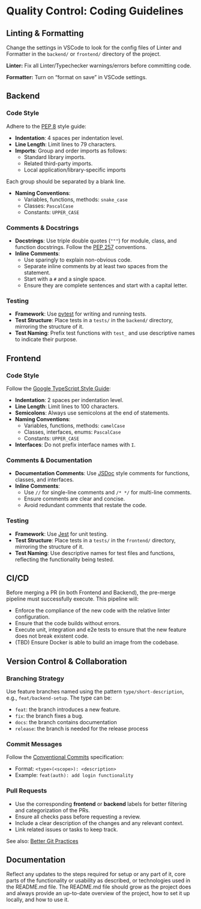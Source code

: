 # Quality Control: Coding Guidelines

## Linting & Formatting

Change the settings in VSCode to look for the config files of Linter and Formatter in the `backend/` or `frontend/` directory of the project.

**Linter:** Fix all Linter/Typechecker warnings/errors before committing code.

**Formatter:** Turn on “format on save” in VSCode settings.

## Backend

### Code Style

Adhere to the [PEP 8](https://peps.python.org/pep-0008/) style guide:

* **Indentation**: 4 spaces per indentation level.  
* **Line Length**: Limit lines to 79 characters.  
* **Imports**: Group and order imports as follows:  
  * Standard library imports.  
  * Related third-party imports.  
  * Local application/library-specific imports

Each group should be separated by a blank line.

* **Naming Conventions**:  
  * Variables, functions, methods: `snake_case`  
  * Classes: `PascalCase`  
  * Constants: `UPPER_CASE`

### Comments & Docstrings

* **Docstrings**: Use triple double quotes (`"""`) for module, class, and function docstrings. Follow the [PEP 257](https://peps.python.org/pep-0257/) conventions.  
* **Inline Comments**:  
  * Use sparingly to explain non-obvious code.  
  * Separate inline comments by at least two spaces from the statement.  
  * Start with a `#` and a single space.  
  * Ensure they are complete sentences and start with a capital letter.

### Testing

* **Framework**: Use [pytest](https://docs.pytest.org/) for writing and running tests.  
* **Test Structure**: Place tests in a `tests/` in the `backend/` directory, mirroring the structure of it.  
* **Test Naming**: Prefix test functions with `test_` and use descriptive names to indicate their purpose.

## Frontend

### Code Style

Follow the [Google TypeScript Style Guide](https://google.github.io/styleguide/tsguide.html):

* **Indentation**: 2 spaces per indentation level.  
* **Line Length**: Limit lines to 100 characters.  
* **Semicolons**: Always use semicolons at the end of statements.  
* **Naming Conventions**:  
  * Variables, functions, methods: `camelCase`  
  * Classes, interfaces, enums: `PascalCase`  
  * Constants: `UPPER_CASE`  
* **Interfaces**: Do not prefix interface names with `I`.

### Comments & Documentation

* **Documentation Comments**: Use [JSDoc](https://jsdoc.app/) style comments for functions, classes, and interfaces.  
* **Inline Comments**:  
  * Use `//` for single-line comments and `/* */` for multi-line comments.  
  * Ensure comments are clear and concise.  
  * Avoid redundant comments that restate the code.

### Testing

* **Framework**: Use [Jest](https://jestjs.io/) for unit testing.  
* **Test Structure**: Place tests in a `tests/` in the `frontend/` directory, mirroring the structure of it.  
* **Test Naming**: Use descriptive names for test files and functions, reflecting the functionality being tested.

## CI/CD

Before merging a PR (in both Frontend and Backend), the pre-merge pipeline must successfully execute. This pipeline will:
  * Enforce the compliance of the new code with the relative linter configuration.  
  * Ensure that the code builds without errors.  
  * Execute unit, integration and e2e tests to ensure that the new feature does not break existent code.  
  * (TBD) Ensure Docker is able to build an image from the codebase.

## Version Control & Collaboration

### Branching Strategy

Use feature branches named using the pattern `type/short-description`, e.g., `feat/backend-setup`. The type can be:  
  * `feat`: the branch introduces a new feature.  
  * `fix`: the branch fixes a bug.  
  * `docs`: the branch contains documentation  
  * `release`: the branch is needed for the release process

### Commit Messages

Follow the [Conventional Commits](https://www.conventionalcommits.org/) specification:  
  * Format: `<type>(<scope>): <description>`  
  * Example: `feat(auth): add login functionality`  

### Pull Requests

  * Use the corresponding __frontend__ or __backend__ labels for better filtering and categorization of the PRs.
  * Ensure all checks pass before requesting a review.  
  * Include a clear description of the changes and any relevant context.  
  * Link related issues or tasks to keep track.

See also: [Better Git Practices](https://nutritious-request-5b4.notion.site/Student-Resources-WIP-a328da1665194638ae2f694bf127727f#09174eaa615c4658bfda117bd320a13b)

## Documentation

Reflect any updates to the steps required for setup or any part of it, core parts of the functionality or usability as described, or technologies used in the README.md file. The README.md file should grow as the project does and always provide an up-to-date overview of the project, how to set it up locally, and how to use it.